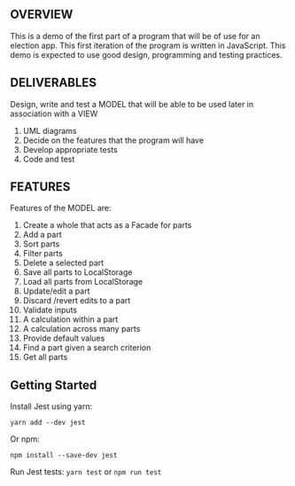 ## OVERVIEW

This is a demo of the first part of a program that will be of use for an election app. This first iteration of the program is written in JavaScript. This demo is expected to use good design, programming and testing practices. </br>

## DELIVERABLES

Design, write and test a MODEL that will be able to be used later in association with a VIEW </br>

1.	UML diagrams </br>
2.	Decide on the features that the program will have</br> 
3.	Develop appropriate tests</br> 
4.	Code and test</br> 

## FEATURES

Features of the MODEL are:</br> 
1.	Create a whole that acts as a Facade for parts</br> 
2.	Add a part</br> 
3.	Sort parts</br> 
4.	Filter parts</br> 
5.	Delete a selected part</br> 
6.	Save all parts to LocalStorage</br> 
7.	Load all parts from LocalStorage</br> 
8.	Update/edit a part</br> 
9.	Discard /revert edits to a part</br> 
10.	Validate inputs
11.	A calculation within a part
12.	A calculation across many parts
13.	Provide default values
14.	Find a part given a search criterion
15.	Get all parts

## Getting Started

Install Jest using yarn: 

```
yarn add --dev jest
````
Or npm:
```
npm install --save-dev jest
```

Run Jest tests: 
```yarn test``` or ```npm run test``` 

